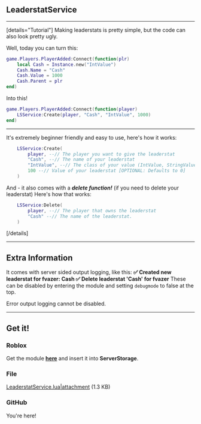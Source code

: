 **LeaderstatService**
---
---

[details="Tutorial"]
Making leaderstats is pretty simple, but the code can also look pretty ugly.

Well, today you can turn this:
```lua
game.Players.PlayerAdded:Connect(function(plr)
	local Cash = Instance.new("IntValue")
	Cash.Name = "Cash"
	Cash.Value = 1000
	Cash.Parent = plr
end)
```
Into this!
```lua
game.Players.PlayerAdded:Connect(function(player)
	LSService:Create(player, "Cash", "IntValue", 1000)
end)
```
---
It's extremely beginner friendly and easy to use, here's how it works:
```lua
	LSService:Create(
		player, --// The player you want to give the leaderstat
		"Cash", --// The name of your leaderstat
		"IntValue", --// The class of your value (IntValue, StringValue, ect.)
		100 --// Value of your leaderstat [OPTIONAL: Defaults to 0]
	)
```
And - it also comes with a ***delete function!*** (if you need to delete your leaderstat)
Here's how that works:
```lua
	LSService:Delete(
		player, --// The player that owns the leaderstat
		"Cash" --// The name of the leaderstat.
	)
```
[/details]


---
## Extra Information
It comes with server sided output logging, like this:
**✅ Created new leaderstat for fvazer: Cash
✅ Delete leaderstat 'Cash' for fvazer**
These can be disabled by entering the module and setting `debugmode` to false at the top.

Error output logging cannot be disabled.

--- 
## Get it!
### Roblox
Get the module [**here**](https://www.roblox.com/library/7984126459/LeaderstatService) and insert it into **ServerStorage**.
### File
[LeaderstatService.lua|attachment](upload://mpHUZfVX0nfPL10Bg49Gar27gRy.lua) (1.3 KB)

### GitHub
You're here!
